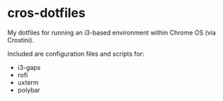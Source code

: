 # cros-dotfiles
My dotfiles for running an i3-based environment within Chrome OS (via Crostini).

Included are configuration files and scripts for:

* i3-gaps
* rofi
* uxterm
* polybar
